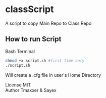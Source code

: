 # classScript

A script to copy Main Repo to Class Repo

## How to run Script

Bash Terminal

```bash
chmod +x script.sh #first time only
./script.sh
```

Will create a .cfg file in user's Home Directory

License MIT  
Author Tmaxxer & Sayex
